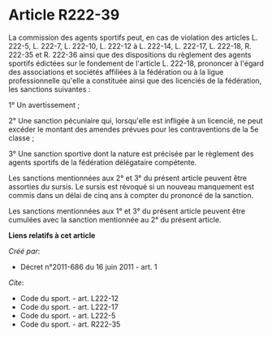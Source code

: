 # Article R222-39

La commission des agents sportifs peut, en cas de violation des articles L. 222-5, L. 222-7, L. 222-10, L. 222-12 à L.
222-14, L. 222-17, L. 222-18, R. 222-35 et R. 222-36 ainsi que des dispositions du règlement des agents sportifs édictées sur
le fondement de l'article L. 222-18, prononcer à l'égard des associations et sociétés affiliées à la fédération ou à la ligue
professionnelle qu'elle a constituée ainsi que des licenciés de la fédération, les sanctions suivantes : 

1° Un avertissement ; 

2° Une sanction pécuniaire qui, lorsqu'elle est infligée à un licencié, ne peut excéder le montant des amendes prévues pour
les contraventions de la 5e classe ; 

3° Une sanction sportive dont la nature est précisée par le règlement des agents sportifs de la fédération délégataire
compétente. 

Les sanctions mentionnées aux 2° et 3° du présent article peuvent être assorties du sursis. Le sursis est révoqué si un
nouveau manquement est commis dans un délai de cinq ans à compter du prononcé de la sanction. 

Les sanctions mentionnées aux 1° et 3° du présent article peuvent être cumulées avec la sanction mentionnée au 2° du présent
article.

**Liens relatifs à cet article**

_Créé par_:

  - Décret n°2011-686 du 16 juin 2011 - art. 1

_Cite_:

  - Code du sport. - art. L222-12
  - Code du sport. - art. L222-17
  - Code du sport. - art. L222-5
  - Code du sport. - art. R222-35
